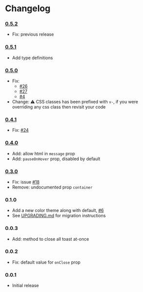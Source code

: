 # Changelog

### [0.5.2](https://github.com/ankurk91/vue-toast-notification/compare/0.5.1...0.5.2)
* Fix: previous release

### [0.5.1](https://github.com/ankurk91/vue-toast-notification/compare/0.5.0...0.5.1)
* Add type definitions

### [0.5.0](https://github.com/ankurk91/vue-toast-notification/compare/0.4.1...0.5.0)
* Fix: 
    - [#26](https://github.com/ankurk91/vue-toast-notification/issues/26)
    - [#27](https://github.com/ankurk91/vue-toast-notification/issues/27)
    - [#4](https://github.com/ankurk91/vue-toast-notification/issues/4)
* Change: :warning: CSS classes has been prefixed with `v-`, if you were overriding any css class then revisit your code

### [0.4.1](https://github.com/ankurk91/vue-toast-notification/compare/0.4.0...0.4.1)
* Fix: [#24](https://github.com/ankurk91/vue-toast-notification/issues/24)

### [0.4.0](https://github.com/ankurk91/vue-toast-notification/compare/0.3.0...0.4.0)
* Add: allow html in `message` prop
* Add: `pauseOnHover` prop, disabled by default

### [0.3.0](https://github.com/ankurk91/vue-toast-notification/compare/0.2.0...0.3.0)
* Fix: issue [#18](https://github.com/ankurk91/vue-toast-notification/issues/18)
* Remove: undocumented prop `container`

### 0.1.0
* Add a new color theme along with default, [#6](https://github.com/ankurk91/vue-toast-notification/pull/6)
* See [UPGRADING.md](UPGRADING.md) for migration instructions

### 0.0.3
* Add: method to close all toast at-once

### 0.0.2
* Fix: default value for `onClose` prop

### 0.0.1
* Initial release
